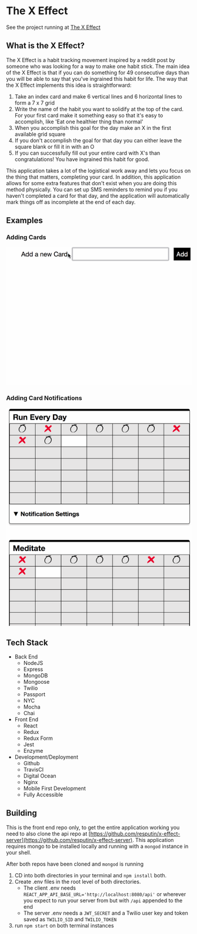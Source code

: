 # The X Effect

See the project running at [The X Effect](https://xeffect.nielsendb.com)

## What is the X Effect?
The X Effect is a habit tracking movement inspired by a reddit post by someone who was looking for a way to make one habit stick. The main idea of the X Effect is that if you can do something for 49 consecutive days than you will be able to say that you've ingrained this habit for life. The way that the X Effect implements this idea is straightforward:
1. Take an index card and make 6 vertical lines and 6 horizontal lines to form a 7 x 7 grid
2. Write the name of the habit you want to solidify at the top of the card. For your first card make it something easy so that it's easy to accomplish, like 'Eat one healthier thing than normal'
3. When you accomplish this goal for the day make an X in the first available grid square
4. If you don't accomplish the goal for that day you can either leave the square blank or fill it in with an O
5. If you can successfully fill out your entire card with X's than congratulations! You have ingrained this habit for good.

This application takes a lot of the logistical work away and lets you focus on the thing that matters, completing your card. In addition, this application allows for some extra features that don't exist when you are doing this method physically. You can set up SMS reminders to remind you if you haven't completed a card for that day, and the application will automatically mark things off as incomplete at the end of each day. 

## Examples
### Adding Cards
![A gif of a card being added](https://github.com/resputin/x-effect-client/blob/master/src/images/Add%20Card%20Flow.gif)

### Adding Card Notifications
![A gif of a notifcation being created](https://github.com/resputin/x-effect-client/blob/master/src/images/Notification%20Flow.gif)

## Tech Stack
* Back End
  * NodeJS
  * Express
  * MongoDB
  * Mongoose
  * Twilio
  * Passport
  * NYC
  * Mocha
  * Chai
* Front End
  * React
  * Redux
  * Redux Form
  * Jest
  * Enzyme
* Development/Deployment
  * Github
  * TravisCI
  * Digital Ocean
  * Nginx
  * Mobile First Development
  * Fully Accessible

## Building

This is the front end repo only, to get the entire application working you need to also clone the api repo at [https://github.com/resputin/x-effect-server](https://github.com/resputin/x-effect-server). This application requires mongo to be installed locally and running with a `mongod` instance in your shell.

After both repos have been cloned and `mongod` is running

1. CD into both directories in your terminal and `npm install` both.
2. Create .env files in the root level of both directories.
    * The client .env needs `REACT_APP_API_BASE_URL='http://localhost:8080/api'` or wherever you expect to run your server from but with `/api` appended to the end
    * The server .env needs a `JWT_SECRET` and a Twilio user key and token saved as `TWILIO_SID` and `TWILIO_TOKEN`
3. run `npm start` on both terminal instances
